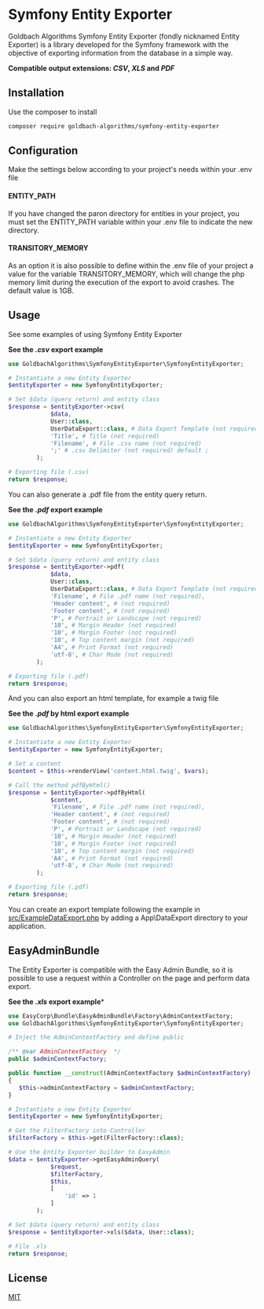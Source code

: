 # Symfony Entity Exporter

Goldbach Algorithms Symfony Entity Exporter (fondly nicknamed Entity Exporter) is a library developed for the Symfony framework with the objective of exporting information from the database in a simple way.

**Compatible output extensions: *CSV*, *XLS* and *PDF***

## Installation

Use the composer to install

```bash
composer require goldbach-algorithms/symfony-entity-exporter
```
## Configuration

Make the settings below according to your project's needs within your .env file

#### ENTITY_PATH
If you have changed the paron directory for entities in your project, you must set the ENTITY_PATH variable within your .env file to indicate the new directory.

#### TRANSITORY_MEMORY
As an option it is also possible to define within the .env file of your project a value for the variable TRANSITORY_MEMORY, which will change the php memory limit during the execution of the export to avoid crashes. The default value is 1GB.


## Usage

See some examples of using Symfony Entity Exporter

**See the *.csv* export example**

```php
use GoldbachAlgorithms\SymfonyEntityExporter\SymfonyEntityExporter;

# Instantiate a new Entity Exporter
$entityExporter = new SymfonyEntityExporter;

# Set $data (query return) and entity class
$response = $entityExporter->csv(
            $data,
            User::class,
            UserDataExport::class, # Data Export Template (not required)
            'Title', # Title (not required)
            'Filename', # File .csv name (not required)
            ';' # .csv Delimiter (not required) default ;
        );

# Exporting file (.csv)
return $response;
```

You can also generate a .pdf file from the entity query return.

**See the *.pdf* export example**

```php
use GoldbachAlgorithms\SymfonyEntityExporter\SymfonyEntityExporter;

# Instantiate a new Entity Exporter
$entityExporter = new SymfonyEntityExporter;

# Set $data (query return) and entity class
$response = $entityExporter->pdf(
            $data,
            User::class,
            UserDataExport::class, # Data Export Template (not required)
            'Filename', # File .pdf name (not required),
            'Header content', # (not required)
            'Footer content', # (not required)
            'P', # Portrait or Landscape (not required)
            '10', # Margin Header (not required)
            '10', # Margin Footer (not required)
            '10', # Top content margin (not required)
            'A4', # Print Format (not required)
            'utf-8', # Char Mode (not required)
        );

# Exporting file (.pdf)
return $response;
```
And you can also export an html template, for example a twig file

**See the *.pdf* by html export example**

```php
use GoldbachAlgorithms\SymfonyEntityExporter\SymfonyEntityExporter;

# Instantiate a new Entity Exporter
$entityExporter = new SymfonyEntityExporter;

# Set a content
$content = $this->renderView('content.html.twig', $vars);

# Call the method pdfByHtml()
$response = $entityExporter->pdfByHtml(
            $content,
            'Filename', # File .pdf name (not required),
            'Header content', # (not required)
            'Footer content', # (not required)
            'P', # Portrait or Landscape (not required)
            '10', # Margin Header (not required)
            '10', # Margin Footer (not required)
            '10', # Top content margin (not required)
            'A4', # Print Format (not required)
            'utf-8', # Char Mode (not required)
        );

# Exporting file (.pdf)
return $response;
```

You can create an export template following the example in [src/ExampleDataExport.php](https://github.com/GoldbachAlgorithms/SymfonyEntityExporter/blob/main/src/ExampleDataExport.php) by adding a App\DataExport directory to your application.


## EasyAdminBundle
The Entity Exporter is compatible with the Easy Admin Bundle, so it is possible to use a request within a Controller on the page and perform data export.

**See the *.xls* export example***

```php
use EasyCorp\Bundle\EasyAdminBundle\Factory\AdminContextFactory;
use GoldbachAlgorithms\SymfonyEntityExporter\SymfonyEntityExporter;

# Inject the AdminContextFactory and define public

/** @var AdminContextFactory  */
public $adminContextFactory;

public function __construct(AdminContextFactory $adminContextFactory)
{
   $this->adminContextFactory = $adminContextFactory;
}

# Instantiate a new Entity Exporter
$entityExporter = new SymfonyEntityExporter;

# Get the FilterFactory into Controller
$filterFactory = $this->get(FilterFactory::class);

# Use the Entity Exporter builder to EasyAdmin
$data = $entityExporter->getEasyAdminQuery(
            $request,
            $filterFactory,
            $this,
            [
                'id' => 1
            ]
        );

# Set $data (query return) and entity class
$response = $entityExporter->xls($data, User::class);

# File .xls
return $response;
```

## License
[MIT](https://choosealicense.com/licenses/mit/)
